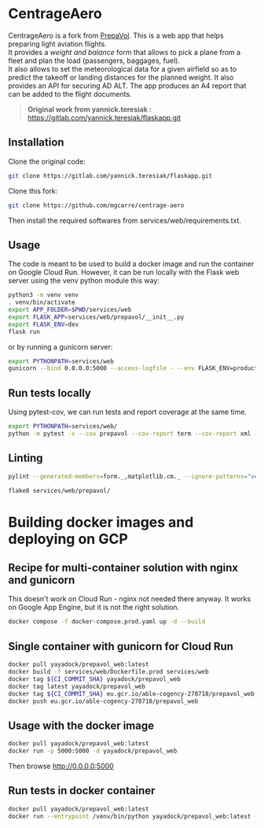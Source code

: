 # CentrageAero

CentrageAero is a fork from [PrepaVol](https://gitlab.com/yannick.teresiak/flaskapp.git). This is a web app that helps preparing light aviation flights.  
It provides a _weight and balance_ form that allows to pick a plane from a fleet
and plan the load (passengers, baggages, fuel).  
It also allows to set the meteorological data for a given airfield so as to predict
the takeoff or landing distances for the planned weight.
It also provides an API for securing AD ALT.
The app produces an A4 report that can be added to the flight documents.  

> **Original work from yannick.teresiak :** https://gitlab.com/yannick.teresiak/flaskapp.git 

## Installation

Clone the original code:

```bash
git clone https://gitlab.com/yannick.teresiak/flaskapp.git
```
Clone this fork:
```bash
git clone https://github.com/mgcarre/centrage-aero
```

Then install the required softwares from services/web/requirements.txt.

## Usage

The code is meant to be used to build a docker image and run the container on Google Cloud Run.
However, it can be run locally with the Flask web server using the venv python module this way:

```bash
python3 -m venv venv
. venv/bin/activate
export APP_FOLDER=$PWD/services/web
export FLASK_APP=services/web/prepavol/__init__.py
export FLASK_ENV=dev
flask run
```

or by running a gunicorn server:

```bash
export PYTHONPATH=services/web
gunicorn --bind 0.0.0.0:5000 --access-logfile - --env FLASK_ENV=production --env FLASK_APP=prepavol/__init__.py --env APP_FOLDER=$PWD/services/web services.web.manage:app
```

## Run tests locally

Using pytest-cov, we can run tests and report coverage at the same time.

```bash
export PYTHONPATH=services/web/
python -m pytest -v --cov prepavol --cov-report term --cov-report xml --junitxml=report.xml services/web
```

## Linting

```bash
pylint --generated-members=form._,matplotlib.cm._ --ignore-patterns="venv/[\S+].py" services/web/prepavol/

flake8 services/web/prepavol/
```

# Building docker images and deploying on GCP

## Recipe for multi-container solution with nginx and gunicorn

This doesn't work on Cloud Run - nginx not needed there anyway.
It works on Google App Engine, but it is not the right solution.

```bash
docker compose -f docker-compose.prod.yaml up -d --build
```

## Single container with gunicorn for Cloud Run

```bash
docker pull yayadock/prepavol_web:latest
docker build -f services/web/Dockerfile.prod services/web
docker tag ${CI_COMMIT_SHA} yayadock/prepavol_web
docker tag latest yayadock/prepavol_web
docker tag ${CI_COMMIT_SHA} eu.gcr.io/able-cogency-278718/prepavol_web
docker push eu.gcr.io/able-cogency-278718/prepavol_web
```

## Usage with the docker image

```bash
docker pull yayadock/prepavol_web:latest
docker run -p 5000:5000 -d yayadock/prepavol_web
```

Then browse http://0.0.0.0:5000

## Run tests in docker container

```bash
docker pull yayadock/prepavol_web:latest
docker run --entrypoint /venv/bin/python yayadock/prepavol_web:latest -m pytest -v --cov prepavol --cov-report term --cov-report xml --junitxml=report.xml -o junit_family="xunit2"
```

